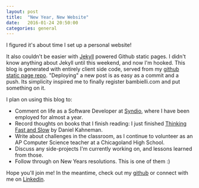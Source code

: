```yaml
---
layout: post
title:  "New Year, New Website"
date:   2016-01-24 20:50:00
categories: general
---
```

I figured it's about time I set up a personal website!

It also couldn't be easier with [Jekyll][jekyll] powered Github static pages. I didn't know anything about Jekyll until this weekend, and now I'm hooked. This blog is generated with entirely client side code, served from my [github static page repo][github-page]. "Deploying" a new post is as easy as a commit and a push. Its simplicity inspired me to finally register bambielli.com and put something on it.

I plan on using this blog to:

  * Comment on life as a Software Developer at [Syndio][syndio], where I have been employed for almost a year.
  * Record thoughts on books that I finish reading: I just finished [Thinking Fast and Slow][thinking-fast] by Daniel Kahneman.
  * Write about challenges in the classroom, as I continue to volunteer as an AP Computer Science teacher at a Chicagoland High School.
  * Discuss any side-projects I'm currently working on, and lessons learned from those.
  * Follow through on New Years resolutions. This is one of them :)

Hope you'll join me! In the meantime, check out my [github][github] or connect with me on [Linkedin][linkedin].

[jekyll]:          http://jekyllrb.com
[github-page]:     https://github.com/bambielli/bambielli.github.io
[github]:          https://github.com/bambielli
[syndio]:          http://synd.io
[thinking-fast]:   http://www.goodreads.com/book/show/11468377-thinking-fast-and-slow
[linkedin]:        https://www.linkedin.com/in/bambielli
